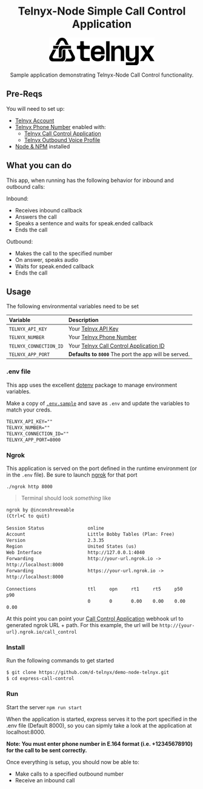 <div align="center">

# Telnyx-Node Simple Call Control Application

![Telnyx](../logo-dark.png)

Sample application demonstrating Telnyx-Node Call Control functionality.

</div>

## Pre-Reqs

You will need to set up:

- [Telnyx Account](https://telnyx.com/sign-up?utm_source=referral&utm_medium=github_referral&utm_campaign=cross-site-link)
- [Telnyx Phone Number](https://portal.telnyx.com/#/app/numbers/my-numbers) enabled with:
  - [Telnyx Call Control Application](https://portal.telnyx.com/#/app/call-control/applications)
  - [Telnyx Outbound Voice Profile](https://portal.telnyx.com/#/app/outbound-profiles)
- [Node & NPM](https://developers.telnyx.com/docs/v2/development/dev-env-setup?lang=node&utm_source=referral&utm_medium=github_referral&utm_campaign=cross-site-link) installed

## What you can do

This app, when running has the following behavior for inbound and outbound calls:

Inbound:

- Receives inbound callback
- Answers the call
- Speaks a sentence and waits for speak.ended callback
- Ends the call

Outbound:

- Makes the call to the specified number
- On answer, speaks audio
- Waits for speak.ended callback
- Ends the call

## Usage

The following environmental variables need to be set

| Variable               | Description                                                                                                                                 |
| :--------------------- | :------------------------------------------------------------------------------------------------------------------------------------------ |
| `TELNYX_API_KEY`       | Your [Telnyx API Key](https://portal.telnyx.com/#/app/api-keys?utm_source=referral&utm_medium=github_referral&utm_campaign=cross-site-link) |
| `TELNYX_NUMBER`        | Your [Telnyx Phone Number](https://portal.telnyx.com/#/app/numbers/my-numbers)                                                              |
| `TELNYX_CONNECTION_ID` | Your [Telnyx Call Control Application ID](https://portal.telnyx.com/#/app/call-control/applications)                                        |
| `TELNYX_APP_PORT`      | **Defaults to `8000`** The port the app will be served.                                                                                     |

### .env file

This app uses the excellent [dotenv](https://github.com/motdotla/dotenv) package to manage environment variables.

Make a copy of [`.env.sample`](./.env.sample) and save as `.env` and update the variables to match your creds.

```
TELNYX_API_KEY=""
TELNYX_NUMBER=""
TELNYX_CONNECTION_ID=""
TELNYX_APP_PORT=8000
```

### Ngrok

This application is served on the port defined in the runtime environment (or in the `.env` file). Be sure to launch [ngrok](https://developers.telnyx.com/docs/v2/development/ngrok?utm_source=referral&utm_medium=github_referral&utm_campaign=cross-site-link) for that port

```
./ngrok http 8000
```

> Terminal should look _something_ like

```
ngrok by @inconshreveable                                                                                                                               (Ctrl+C to quit)

Session Status                online
Account                       Little Bobby Tables (Plan: Free)
Version                       2.3.35
Region                        United States (us)
Web Interface                 http://127.0.0.1:4040
Forwarding                    http://your-url.ngrok.io -> http://localhost:8000
Forwarding                    https://your-url.ngrok.io -> http://localhost:8000

Connections                   ttl     opn     rt1     rt5     p50     p90
                              0       0       0.00    0.00    0.00    0.00
```

At this point you can point your [Call Control Application](https://portal.telnyx.com/#/app/call-control/applications) webhook url to generated ngrok URL + path. For this example, the url will be `http://{your-url}.ngrok.io/call_control`

### Install

Run the following commands to get started

```
$ git clone https://github.com/d-telnyx/demo-node-telnyx.git
$ cd express-call-control
```

### Run

Start the server `npm run start`

When the application is started, express serves it to the port specified in the .env file (Default 8000), so you can sipmly take a look at the application at localhost:8000.

**Note: You must enter phone number in E.164 format (i.e. +12345678910) for the call to be sent correctly.**

Once everything is setup, you should now be able to:

- Make calls to a specified outbound number
- Receive an inbound call
